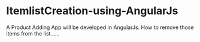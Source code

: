 # ItemlistCreation-using-AngularJs
A Product Adding App will be developed in AngularJs. How to remove those items from the list...... 
